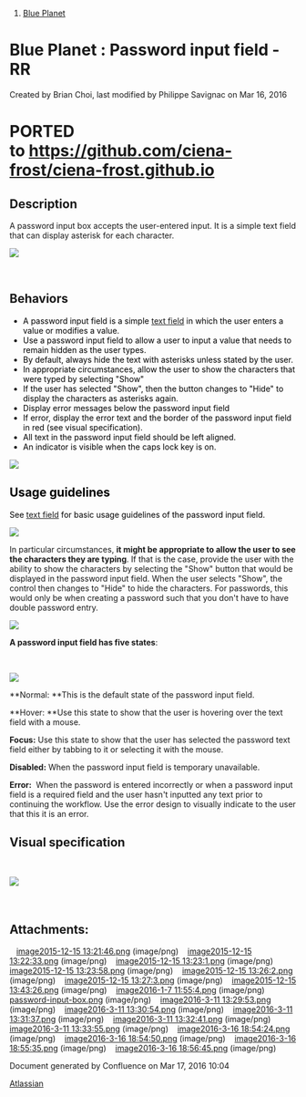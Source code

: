 1.  <span>[Blue Planet](index.html)</span>

<span id="title-text"> Blue Planet : Password input field - RR </span>
======================================================================

Created by <span class="author"> Brian Choi</span>, last modified by <span class="editor"> Philippe Savignac</span> on Mar 16, 2016

PORTED to <a href="https://github.com/ciena-frost/ciena-frost.github.io" class="uri" class="external-link">https://github.com/ciena-frost/ciena-frost.github.io</a>
===================================================================================================================================================================

Description
-----------

A password input box accepts the user-entered input. It is a simple text field that can display asterisk for each character.

<span class="confluence-embedded-file-wrapper"><img src="assets/images/171214720/171229672.png" class="confluence-embedded-image" /></span>

 

Behaviors
---------

-   <span style="color: rgb(0,0,0);">A password input field is a simple [text field](Text-field---RR_171214713.html) in which the user enters a value or modifies a value.  </span>
-   <span style="color: rgb(0,0,0);">Use a password input field to allow a user to input a value that needs to remain hidden as the user types.</span>
-   <span style="color: rgb(0,0,0);">By default, always hide the text with asterisks unless stated by the user. </span><span style="color: rgb(0,0,0);">
    </span>
-   <span style="color: rgb(0,0,0);">In appropriate circumstances, allow the user to show the characters that were typed by selecting "Show"</span>
-   <span style="color: rgb(0,0,0);">If the user has selected "Show", then the button changes to "Hide" to display the characters as asterisks again.</span>
-   <span style="color: rgb(0,0,0);">Display error messages below the password input field </span>
-   <span style="color: rgb(0,0,0);">If error, display the error text and the border of the password input field in red (see visual specification).</span>
-   <span style="color: rgb(0,0,0);">All text in the password input field should be left aligned.</span>
-   <span style="color: rgb(0,0,0);">An indicator is visible when the caps lock key is on.</span>

<span style="color: rgb(0,0,0);"><span class="confluence-embedded-file-wrapper"><img src="assets/images/171214720/183360478.png" class="confluence-embedded-image" /></span></span>

<span style="color: rgb(0,0,0);"><span style="color: rgb(0,0,0);">Usage guidelines</span></span>
------------------------------------------------------------------------------------------------

<span style="color: rgb(0,0,0);">See [text field](Text-field---RR_171214713.html) for basic usage guidelines of the password input field.</span>

<span class="confluence-embedded-file-wrapper"><img src="assets/images/171214720/183360482.png" class="confluence-embedded-image" /></span>

In particular circumstances, **it might be appropriate to allow the user to see the characters they are typing**. If that is the case, provide the user with the ability to show the characters by selecting the "Show" button that would be displayed in the password input field. When the user selects "Show", the control then changes to "Hide" to hide the characters. For passwords, this would only be when creating a password such that you don't have to have double password entry.

<span style="color: rgb(255,0,255);"><span class="confluence-embedded-file-wrapper"><img src="assets/images/171214720/183360484.png" class="confluence-embedded-image" /></span></span>

<span style="color: rgb(255,0,255);">
</span>

<span style="color: rgb(255,0,255);">
</span>

**A password input field has five states**:

 

<span class="confluence-embedded-file-wrapper"><img src="assets/images/171214720/183354320.png" class="confluence-embedded-image" /></span>

**Normal: **This is the default state of the password input field.

**Hover: **Use this state to show that the user is hovering over the text field with a mouse. 

**Focus:** Use this state to show that the user has selected the password text field either by tabbing to it or selecting it with the mouse.

**Disabled:** When the password input field is temporary unavailable.

**Error:**  When the password is entered incorrectly or when a password input field is a required field and the user hasn't inputted any text prior to continuing the workflow. Use the error design to visually indicate to the user that this it is an error.

Visual specification
--------------------

 

<span class="confluence-embedded-file-wrapper"><img src="assets/images/171214720/183354319.png" class="confluence-embedded-image" /></span>

<span style="color: rgb(255,0,255);line-height: 1.42857;"> </span>

Attachments:
------------

<img src="assets/images/icons/bullet_blue.gif" width="8" height="8" /> [image2015-12-15 13:21:46.png](attachments/171214720/171229665.png) (image/png)
<img src="assets/images/icons/bullet_blue.gif" width="8" height="8" /> [image2015-12-15 13:22:33.png](attachments/171214720/171229668.png) (image/png)
<img src="assets/images/icons/bullet_blue.gif" width="8" height="8" /> [image2015-12-15 13:23:1.png](attachments/171214720/171229671.png) (image/png)
<img src="assets/images/icons/bullet_blue.gif" width="8" height="8" /> [image2015-12-15 13:23:58.png](attachments/171214720/171229672.png) (image/png)
<img src="assets/images/icons/bullet_blue.gif" width="8" height="8" /> [image2015-12-15 13:26:2.png](attachments/171214720/171229676.png) (image/png)
<img src="assets/images/icons/bullet_blue.gif" width="8" height="8" /> [image2015-12-15 13:27:3.png](attachments/171214720/171229679.png) (image/png)
<img src="assets/images/icons/bullet_blue.gif" width="8" height="8" /> [image2015-12-15 13:43:26.png](attachments/171214720/171229719.png) (image/png)
<img src="assets/images/icons/bullet_blue.gif" width="8" height="8" /> [image2016-1-7 11:55:4.png](attachments/171214720/171243038.png) (image/png)
<img src="assets/images/icons/bullet_blue.gif" width="8" height="8" /> [password-input-box.png](attachments/171214720/171243052.png) (image/png)
<img src="assets/images/icons/bullet_blue.gif" width="8" height="8" /> [image2016-3-11 13:29:53.png](attachments/171214720/183354317.png) (image/png)
<img src="assets/images/icons/bullet_blue.gif" width="8" height="8" /> [image2016-3-11 13:30:54.png](attachments/171214720/183354319.png) (image/png)
<img src="assets/images/icons/bullet_blue.gif" width="8" height="8" /> [image2016-3-11 13:31:37.png](attachments/171214720/183354320.png) (image/png)
<img src="assets/images/icons/bullet_blue.gif" width="8" height="8" /> [image2016-3-11 13:32:41.png](attachments/171214720/183354323.png) (image/png)
<img src="assets/images/icons/bullet_blue.gif" width="8" height="8" /> [image2016-3-11 13:33:55.png](attachments/171214720/183354325.png) (image/png)
<img src="assets/images/icons/bullet_blue.gif" width="8" height="8" /> [image2016-3-16 18:54:24.png](attachments/171214720/183360478.png) (image/png)
<img src="assets/images/icons/bullet_blue.gif" width="8" height="8" /> [image2016-3-16 18:54:50.png](attachments/171214720/183360480.png) (image/png)
<img src="assets/images/icons/bullet_blue.gif" width="8" height="8" /> [image2016-3-16 18:55:35.png](attachments/171214720/183360482.png) (image/png)
<img src="assets/images/icons/bullet_blue.gif" width="8" height="8" /> [image2016-3-16 18:56:45.png](attachments/171214720/183360484.png) (image/png)

Document generated by Confluence on Mar 17, 2016 10:04

[Atlassian](http://www.atlassian.com/)


